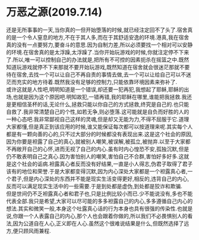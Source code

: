 # 万恶之源(2019.7.14)

还是无所事事的一天,当你真的一但开始堕落的时候,就已经注定回不了头了.宿舍真的是一个令人窒息的地方,不在于其人多,而在于其舒适安逸的环境.港真,我在宿舍真的没有一点要努力,要奋斗的意思.因为自制力差,所以必须要找一个相对可以安静的环境.在宿舍真的是太浮躁,太浮躁了.当你开始玩游戏的时候,你就注定停不下来了.所以,唯一可以控制自己的办法就是,把所有不可控的因素扼杀在摇篮之中.既然知道玩游戏就停不下来那就不要开始玩游戏,既然知道在宿舍就会很迷茫那就不要待在宿舍,去找一个可以让自己不再自责的事情去做,去一个可以让给自己可以不迷茫而充实的地方待着.既然我没有足够的控制力,只能依靠环境因素来弥补了.  
或许这就是人性吧,明明知道是一个错误,却还要一犯再犯,我想起了耶稣,耶稣的出场,也就是因为这个原因吧.明知故犯,一错再错,我的耶稣在哪里,谁能把我拯救.我还是更相信圣杯的话,无论什么,拯救只能以你自己的方式拯救,终究是自己的.也只能自救了.我非常清楚自己的个性,如若无争,则必堕落.这可能就是自负而好胜的人的一种心态吧.我非常鄙视自己这样的灵魂,但是却又无能为力,不得不屈服于它.道理大家都懂,但是真正到该应用的时候,谁又能保证每次都可以按道理来呢.其实每个人都是有一颗向善的心的,只不过大部分的时候都没有表现出来.这是这个社会的原因,因为你要是袒露了自己的真心,就被别人嘲笑,被误解,被孤立,被抛弃.以至于大家都不再敞开自己的心怀,进而无视了自己的内心.虽有时内心惶恐不安,孤独沉默,但是仍不敢表明自己之真心.因为害怕别人的嘲笑,害怕自己不合群,害怕好多好多.这就是这个社会的诟病.袒露真心者反而没有好结果,一直是小人得志,伪君子取得了君子该有的地位和荣誉.于是大家都变得沉默,因为内心深处大家都是一个袒露真心者,一个君子,但是内心深处的东西并不能是现实生活变得更好,相反的,违背自己的内心,反而可以满足现实生活中的一些需要.于是到处都是虚伪,到处都是狡诈和欺骗.  
但是世间仍不乏袒露真心者和君子也,只是比例比较小而已.少不能说没有,多也不能代表全部.我只是希望,大家可以尽可能的多多袒露自己的内心,多多遵循自己内心的想法.其实和微笑一般,本身这个吐露真心话的行为本身也具有很强的传染性.也就是说,你跟一个人表露自己的内心,那个人也会跟着你做的,所以我们不必畏惧别人的看法,因为公道自在人心,正义即在人心.虽然这个很难说结果是什么,但既然选择了远方,便只顾风雨兼程.
